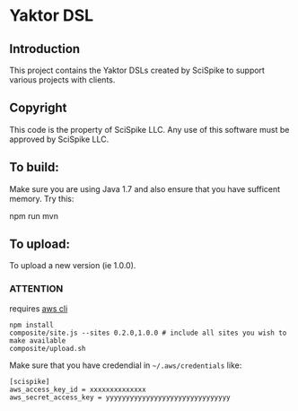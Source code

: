 Yaktor DSL
============

Introduction
------------
This project contains the Yaktor DSLs created by SciSpike to support various projects with clients.

Copyright
---------
This code is the property of SciSpike LLC. Any use of this software must be approved by SciSpike LLC.


To build:
---------
Make sure you are using Java 1.7 and also ensure that you have sufficent memory.
Try this:

npm run mvn

To upload:
---------
To upload a new version (ie 1.0.0).

### ATTENTION
requires [aws cli](http://docs.aws.amazon.com/cli/latest/userguide/installing.html#install-bundle-other-os) 

```
npm install
composite/site.js --sites 0.2.0,1.0.0 # include all sites you wish to make available
composite/upload.sh
```

Make sure that you have credendial in `~/.aws/credentials` like:

```
[scispike]
aws_access_key_id = xxxxxxxxxxxxxx
aws_secret_access_key = yyyyyyyyyyyyyyyyyyyyyyyyyyyyyyy
```



